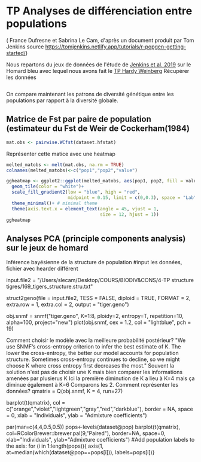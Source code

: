 # TP Analyses de différenciation entre populations

( France Dufresne et Sabrina Le Cam, d'après un document produit par Tom Jenkins source https://tomjenkins.netlify.app/tutorials/r-popgen-getting-started/)

Nous repartons du jeux de données de l'étude de [Jenkins et al. 2019](https://onlinelibrary.wiley.com/doi/10.1111/eva.12849) sur le Homard bleu avec lequel nous avons fait le [TP Hardy Weinberg](https://github.com/SabLeCam/OUTILS_MOL/tree/main/HardyWeinberg)
Récupérer les données
```r

```

On compare maintenant les patrons de diversité génétique entre les populations par rapport à la diversité globale.

## Matrice de Fst par paire de population (estimateur du Fst de Weir de Cockerham(1984)

```r
mat.obs <- pairwise.WCfst(dataset.hfstat)
```
Représenter cette matice avec une heatmap
```r
melted_matobs <- melt(mat.obs, na.rm = TRUE)
colnames(melted_matobs)<-c("pop1","pop2","value")

ggheatmap <- ggplot2::ggplot(melted_matobs, aes(pop1, pop2, fill = value)) +
  geom_tile(color = "white")+
  scale_fill_gradient2(low = "blue", high = "red",  
                       midpoint = 0.15, limit = c(0,0.3), space = "Lab" ) +
  theme_minimal()+ # minimal theme
  theme(axis.text.x = element_text(angle = 45, vjust = 1, 
                                   size = 12, hjust = 1))
ggheatmap
```

## Analyses PCA (principle components analysis) sur le jeux de homard

Inférence bayésienne de la structure de population
#input les données, fichier avec hearder différent

input.file2 = "/Users/slecam/Desktop/COURS/BIODIV&CONS/4-TP structure tigres/169_tigers_structure.stru.txt"

struct2geno(file = input.file2, TESS = FALSE, diploid = TRUE, FORMAT = 2,
            extra.row = 1, extra.col = 2, output = "tiger.geno")

obj.snmf = snmf("tiger.geno", K=1:8, ploidy=2, entropy=T, repetition=10, alpha=100, project="new")
plot(obj.snmf, cex = 1.2, col = "lightblue", pch = 19)

Comment choisir le modèle avec la meilleure probabilité postérieur?
"We use SNMF’s cross-entropy criterion to infer the best estimate of K. The lower the cross-entropy, the better our model accounts for population structure. Sometimes cross-entropy continues to decline, so we might choose K where cross entropy first decreases the most."
Souvent la solution n'est pas de choisir une K mais bien comparer les informations amenées par plusierus K Ici la première diminution de K a lieu à K=4 mais ça diminue également à K=6 Comparons les 2.
Comment représenter les données?
qmatrix = Q(obj.snmf, K = 4, run=27)

barplot(t(qmatrix), col = c("orange","violet","lightgreen","gray","red","darkblue"), border = NA, space = 0,
        xlab = "Individuals", ylab = "Admixture coefficients")

par(mar=c(4,4,0.5,0.5))
pops<-levels(dataset@pop)
barplot(t(qmatrix), col=RColorBrewer::brewer.pal(9,"Paired"), 
        border=NA, space=0, xlab="Individuals", 
        ylab="Admixture coefficients")
#Add population labels to the axis:
for (i in 1:length(pops)){
  axis(1, at=median(which(dataset@pop==pops[i])), labels=pops[i])}
